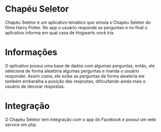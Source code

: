 # Chapéu Seletor

Chapéu Seletor é um aplicativo temático que simula o Chapéu Seletor do filme Harry Potter. No app o usuário responde as perguntas e no final o aplicativo informa em qual casa de Hogwarts você iria. 

# Informações

O aplicativo possui uma base de dados com algumas perguntas, então, ele seleciona de forma aleatória algumas perguntas e manda o usuário responder. Assim como, ele exibe as perguntas de forma aleatória ele também embaralha a posição das respostas, dificultando ainda mais o usuário de decorar respostas. 

# Integração

O Chapéu Seletor tem integração com o app do Facebook e possuí um web service em php.
